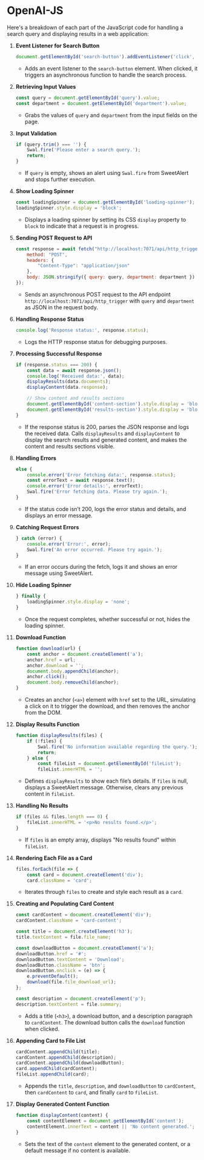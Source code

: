 # OpenAI-JS
Here's a breakdown of each part of the JavaScript code for handling a search query and displaying results in a web application:

1. **Event Listener for Search Button**
   ```javascript
   document.getElementById('search-button').addEventListener('click', async () => {
   ```
   - Adds an event listener to the `search-button` element. When clicked, it triggers an asynchronous function to handle the search process.

2. **Retrieving Input Values**
   ```javascript
   const query = document.getElementById('query').value;
   const department = document.getElementById('department').value;
   ```
   - Grabs the values of `query` and `department` from the input fields on the page.

3. **Input Validation**
   ```javascript
   if (query.trim() === '') {
       Swal.fire('Please enter a search query.');
       return;
   }
   ```
   - If `query` is empty, shows an alert using `Swal.fire` from SweetAlert and stops further execution.

4. **Show Loading Spinner**
   ```javascript
   const loadingSpinner = document.getElementById('loading-spinner');
   loadingSpinner.style.display = 'block';
   ```
   - Displays a loading spinner by setting its CSS `display` property to `block` to indicate that a request is in progress.

5. **Sending POST Request to API**
   ```javascript
   const response = await fetch("http://localhost:7071/api/http_trigger", {
       method: "POST",
       headers: {
           "Content-Type": "application/json"
       },
       body: JSON.stringify({ query: query, department: department })
   });
   ```
   - Sends an asynchronous POST request to the API endpoint `http://localhost:7071/api/http_trigger` with `query` and `department` as JSON in the request body.

6. **Handling Response Status**
   ```javascript
   console.log('Response status:', response.status);
   ```
   - Logs the HTTP response status for debugging purposes.

7. **Processing Successful Response**
   ```javascript
   if (response.status === 200) {
       const data = await response.json();
       console.log('Received data:', data);
       displayResults(data.documents);
       displayContent(data.response);

       // Show content and results sections
       document.getElementById('content-section').style.display = 'block';
       document.getElementById('results-section').style.display = 'block';
   }
   ```
   - If the response status is 200, parses the JSON response and logs the received data. Calls `displayResults` and `displayContent` to display the search results and generated content, and makes the content and results sections visible.

8. **Handling Errors**
   ```javascript
   else {
       console.error('Error fetching data:', response.status);
       const errorText = await response.text();
       console.error('Error details:', errorText);
       Swal.fire('Error fetching data. Please try again.');
   }
   ```
   - If the status code isn’t 200, logs the error status and details, and displays an error message.

9. **Catching Request Errors**
   ```javascript
   } catch (error) {
       console.error('Error:', error);
       Swal.fire('An error occurred. Please try again.');
   }
   ```
   - If an error occurs during the fetch, logs it and shows an error message using SweetAlert.

10. **Hide Loading Spinner**
    ```javascript
    } finally {
        loadingSpinner.style.display = 'none';
    }
    ```
    - Once the request completes, whether successful or not, hides the loading spinner.

11. **Download Function**
    ```javascript
    function download(url) {
        const anchor = document.createElement('a');
        anchor.href = url;
        anchor.download = '';
        document.body.appendChild(anchor);
        anchor.click();
        document.body.removeChild(anchor);
    }
    ```
    - Creates an anchor (`<a>`) element with `href` set to the URL, simulating a click on it to trigger the download, and then removes the anchor from the DOM.

12. **Display Results Function**
    ```javascript
    function displayResults(files) {
        if (!files) {
            Swal.fire('No information available regarding the query.');
            return;
        } else {
            const fileList = document.getElementById('fileList');
            fileList.innerHTML = '';
    ```
    - Defines `displayResults` to show each file’s details. If `files` is null, displays a SweetAlert message. Otherwise, clears any previous content in `fileList`.

13. **Handling No Results**
    ```javascript
    if (files && files.length === 0) {
        fileList.innerHTML = '<p>No results found.</p>';
    }
    ```
    - If `files` is an empty array, displays "No results found" within `fileList`.

14. **Rendering Each File as a Card**
    ```javascript
    files.forEach(file => {
        const card = document.createElement('div');
        card.className = 'card';
    ```
    - Iterates through `files` to create and style each result as a `card`.

15. **Creating and Populating Card Content**
    ```javascript
    const cardContent = document.createElement('div');
    cardContent.className = 'card-content';

    const title = document.createElement('h3');
    title.textContent = file.file_name;

    const downloadButton = document.createElement('a');
    downloadButton.href = '#';
    downloadButton.textContent = 'Download';
    downloadButton.className = 'btn';
    downloadButton.onclick = (e) => {
        e.preventDefault();
        download(file.file_download_url);
    };

    const description = document.createElement('p');
    description.textContent = file.summary;
    ```
    - Adds a title (`<h3>`), a download button, and a description paragraph to `cardContent`. The download button calls the `download` function when clicked.

16. **Appending Card to File List**
    ```javascript
    cardContent.appendChild(title);
    cardContent.appendChild(description);
    cardContent.appendChild(downloadButton);
    card.appendChild(cardContent);
    fileList.appendChild(card);
    ```
    - Appends the `title`, `description`, and `downloadButton` to `cardContent`, then `cardContent` to `card`, and finally `card` to `fileList`.

17. **Display Generated Content Function**
    ```javascript
    function displayContent(content) {
        const contentElement = document.getElementById('content');
        contentElement.innerText = content || 'No content generated.';
    }
    ```
    - Sets the text of the `content` element to the generated content, or a default message if no content is available.

